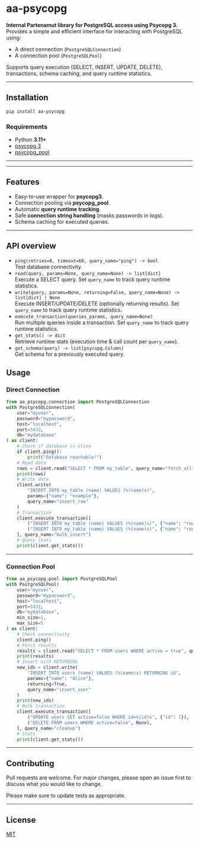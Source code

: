 # aa-psycopg

**Internal Partenamut library for PostgreSQL access using Psycopg 3.**  
Provides a simple and efficient interface for interacting with PostgreSQL using:

- A direct connection (`PostgreSQLConnection`)
- A connection pool (`PostgreSQLPool`)

Supports query execution (SELECT, INSERT, UPDATE, DELETE), transactions, schema caching, and query runtime statistics.

---

## Installation

```bash
pip install aa-psycopg
```

### Requirements

- Python **3.11+**
- [psycopg 3](https://www.psycopg.org/psycopg3/docs/)
- [psycopg_pool](https://www.psycopg.org/psycopg3/docs/api/pool.html)

---

---

## Features

- Easy-to-use wrapper for **psycopg3**.
- Connection pooling via **psycopg_pool**.
- Automatic **query runtime tracking**.
- Safe **connection string handling** (masks passwords in logs).
- Schema caching for executed queries.

---

## API overview

- `ping(retries=0, timeout=60, query_name="ping") -> bool`  
  Test database connectivity.
- `read(query, params=None, query_name=None) -> list[dict]`  
  Execute a SELECT query. Set `query_name` to track query runtime statistics.
- `write(query, params=None, returning=False, query_name=None) -> list[dict] | None`  
  Execute INSERT/UPDATE/DELETE (optionally returning results). Set `query_name` to track query runtime statistics.
- `execute_transaction(queries_params, query_name=None)`  
  Run multiple queries inside a transaction. Set `query_name` to track query runtime statistics.
- `get_stats() -> dict`  
  Retrieve runtime stats (execution time & call count per `query_name`).
- `get_schema(query) -> list[psycopg.Column]`  
  Get schema for a previously executed query.

## Usage

### Direct Connection

```python
from aa_psycopg.connection import PostgreSQLConnection
with PostgreSQLConnection(
    user="myuser",
    password="mypassword",
    host="localhost",
    port=5432,
    db="mydatabase"
) as client:
    # Check if database is alive
    if client.ping():
        print("Database reachable!")
    # Read data
    rows = client.read("SELECT * FROM my_table", query_name="fetch_all")
    print(rows)
    # Write data
    client.write(
        "INSERT INTO my_table (name) VALUES (%(name)s)",
        params={"name": "example"},
        query_name="insert_row"
    )
    # Transaction
    client.execute_transaction([
        ("INSERT INTO my_table (name) VALUES (%(name)s)", {"name": "row1"}),
        ("INSERT INTO my_table (name) VALUES (%(name)s)", {"name": "row2"}),
    ], query_name="bulk_insert")
    # Query stats
    print(client.get_stats())
```

---

### Connection Pool

```python
from aa_psycopg.pool import PostgreSQLPool
with PostgreSQLPool(
    user="myuser",
    password="mypassword",
    host="localhost",
    port=5432,
    db="mydatabase",
    min_size=1,
    max_size=5
) as client:
    # Check connectivity
    client.ping()
    # Fetch results
    results = client.read("SELECT * FROM users WHERE active = true", query_name="active_users")
    print(results)
    # Insert with RETURNING
    new_ids = client.write(
        "INSERT INTO users (name) VALUES (%(name)s) RETURNING id",
        params={"name": "Alice"},
        returning=True,
        query_name="insert_user"
    )
    print(new_ids)
    # Bulk transaction
    client.execute_transaction([
        ("UPDATE users SET active=false WHERE id=%(id)s", {"id": 1}),
        ("DELETE FROM users WHERE active=false", None),
    ], query_name="cleanup")
    # Stats
    print(client.get_stats())
```

---

## Contributing

Pull requests are welcome. For major changes, please open an issue first to discuss what you would
like to change.

Please make sure to update tests as appropriate.

---

## License

[MIT](LICENSE.txt)
